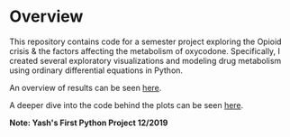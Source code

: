 # Overview

This repository contains code for a semester project exploring the Opioid crisis & the factors affecting the metabolism of oxycodone. Specifically, I created several exploratory visualizations and modeling drug metabolism using ordinary differential equations in Python.

An overview of results can be seen [here](./Metabolism_of_Oxycodone.pdf).

A deeper dive into the code behind the plots can be seen [here](./Final_Code.ipynb).


**Note: Yash's First Python Project 12/2019** 
